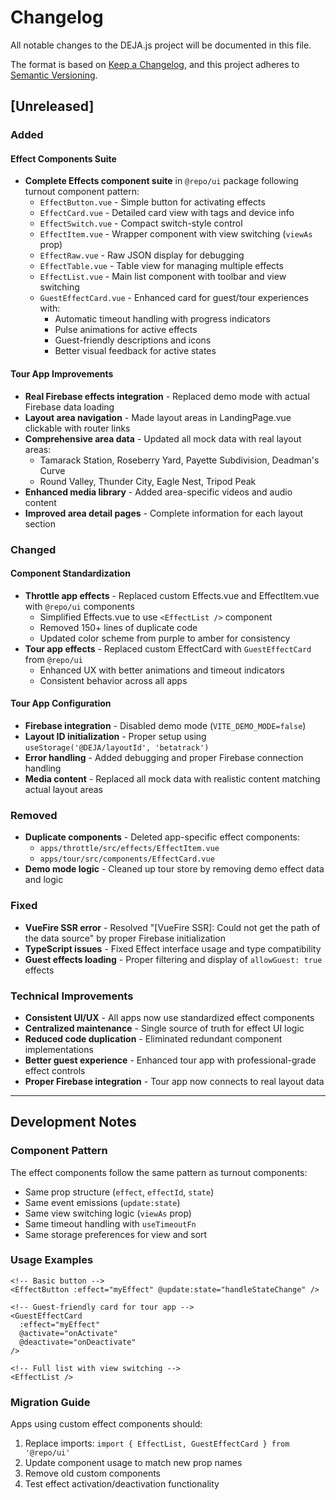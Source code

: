 # Changelog

All notable changes to the DEJA.js project will be documented in this file.

The format is based on [Keep a Changelog](https://keepachangelog.com/en/1.0.0/),
and this project adheres to [Semantic Versioning](https://semver.org/spec/v2.0.0.html).

## [Unreleased]

### Added

#### Effect Components Suite
- **Complete Effects component suite** in `@repo/ui` package following turnout component pattern:
  - `EffectButton.vue` - Simple button for activating effects
  - `EffectCard.vue` - Detailed card view with tags and device info
  - `EffectSwitch.vue` - Compact switch-style control
  - `EffectItem.vue` - Wrapper component with view switching (`viewAs` prop)
  - `EffectRaw.vue` - Raw JSON display for debugging
  - `EffectTable.vue` - Table view for managing multiple effects
  - `EffectList.vue` - Main list component with toolbar and view switching
  - `GuestEffectCard.vue` - Enhanced card for guest/tour experiences with:
    - Automatic timeout handling with progress indicators
    - Pulse animations for active effects
    - Guest-friendly descriptions and icons
    - Better visual feedback for active states

#### Tour App Improvements
- **Real Firebase effects integration** - Replaced demo mode with actual Firebase data loading
- **Layout area navigation** - Made layout areas in LandingPage.vue clickable with router links
- **Comprehensive area data** - Updated all mock data with real layout areas:
  - Tamarack Station, Roseberry Yard, Payette Subdivision, Deadman's Curve
  - Round Valley, Thunder City, Eagle Nest, Tripod Peak
- **Enhanced media library** - Added area-specific videos and audio content
- **Improved area detail pages** - Complete information for each layout section

### Changed

#### Component Standardization
- **Throttle app effects** - Replaced custom Effects.vue and EffectItem.vue with `@repo/ui` components
  - Simplified Effects.vue to use `<EffectList />` component
  - Removed 150+ lines of duplicate code
  - Updated color scheme from purple to amber for consistency
- **Tour app effects** - Replaced custom EffectCard with `GuestEffectCard` from `@repo/ui`
  - Enhanced UX with better animations and timeout indicators
  - Consistent behavior across all apps

#### Tour App Configuration
- **Firebase integration** - Disabled demo mode (`VITE_DEMO_MODE=false`)
- **Layout ID initialization** - Proper setup using `useStorage('@DEJA/layoutId', 'betatrack')`
- **Error handling** - Added debugging and proper Firebase connection handling
- **Media content** - Replaced all mock data with realistic content matching actual layout areas

### Removed
- **Duplicate components** - Deleted app-specific effect components:
  - `apps/throttle/src/effects/EffectItem.vue`
  - `apps/tour/src/components/EffectCard.vue`
- **Demo mode logic** - Cleaned up tour store by removing demo effect data and logic

### Fixed
- **VueFire SSR error** - Resolved "[VueFire SSR]: Could not get the path of the data source" by proper Firebase initialization
- **TypeScript issues** - Fixed Effect interface usage and type compatibility
- **Guest effects loading** - Proper filtering and display of `allowGuest: true` effects

### Technical Improvements
- **Consistent UI/UX** - All apps now use standardized effect components
- **Centralized maintenance** - Single source of truth for effect UI logic
- **Reduced code duplication** - Eliminated redundant component implementations
- **Better guest experience** - Enhanced tour app with professional-grade effect controls
- **Proper Firebase integration** - Tour app now connects to real layout data

---

## Development Notes

### Component Pattern
The effect components follow the same pattern as turnout components:
- Same prop structure (`effect`, `effectId`, `state`)
- Same event emissions (`update:state`)
- Same view switching logic (`viewAs` prop)
- Same timeout handling with `useTimeoutFn`
- Same storage preferences for view and sort

### Usage Examples
```vue
<!-- Basic button -->
<EffectButton :effect="myEffect" @update:state="handleStateChange" />

<!-- Guest-friendly card for tour app -->
<GuestEffectCard 
  :effect="myEffect" 
  @activate="onActivate"
  @deactivate="onDeactivate"
/>

<!-- Full list with view switching -->
<EffectList />
```

### Migration Guide
Apps using custom effect components should:
1. Replace imports: `import { EffectList, GuestEffectCard } from '@repo/ui'`
2. Update component usage to match new prop names
3. Remove old custom components
4. Test effect activation/deactivation functionality